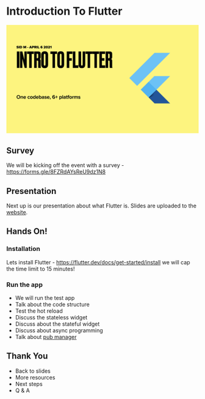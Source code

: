 # Introduction To Flutter
![alt Intro Image](Flutter%20Vancouver%20April%202021%20-%201.001.png)

## Survey

We will be kicking off the event with a survey - https://forms.gle/8FZRdAYsReU9dz1N8

## Presentation

Next up is our presentation about what Flutter is. Slides are uploaded to the [website](https://awesome-hoover-a04460.netlify.app).

## Hands On!

### Installation

Lets install Flutter - https://flutter.dev/docs/get-started/install
we will cap the time limit to 15 minutes!

### Run the app

- We will run the test app
- Talk about the code structure
- Test the hot reload
- Discuss the stateless widget
- Discuss about the stateful widget
- Discuss about async programming
- Talk about [pub manager](https://pub.dev/)

## Thank You

- Back to slides
- More resources
- Next steps
- Q & A
